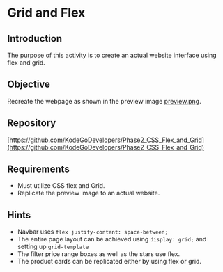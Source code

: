 # Grid and Flex

## Introduction

The purpose of this activity is to create an actual website interface using flex and grid.

## Objective

Recreate the webpage as shown in the preview image [preview.png](./preview.png).

## Repository

[https://github.com/KodeGoDevelopers/Phase2_CSS_Flex_and_Grid](https://github.com/KodeGoDevelopers/Phase2_CSS_Flex_and_Grid)

## Requirements

- Must utilize CSS flex and Grid.
- Replicate the preview image to an actual website.

## Hints

- Navbar uses `flex justify-content: space-between;`
- The entire page layout can be achieved using `display: grid;` and setting up `grid-template`
- The filter price range boxes as well as the stars use flex.
- The product cards can be replicated either by using flex or grid.
